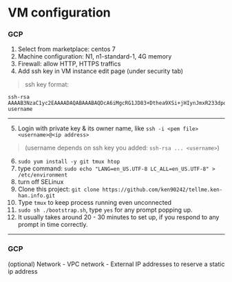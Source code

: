 # VM configuration

### GCP

1. Select from marketplace: centos 7
2. Machine configuration: N1, n1-standard-1, 4G memory
3. Firewall: allow HTTP, HTTPS traffics
4. Add ssh key in VM instance edit page (under security tab)

> ssh key format: 
```
ssh-rsa AAAAB3NzaC1yc2EAAAADAQABAAABAQDcA6iMgcRG1JD83+Dthea9XSi+jHIynJmxR233dpqxwyw4vecEKIGLCAZuwsOm3zXJEJYan9lHJnIPgScdQFYAMOQFCcu8a9JKmK9i7OYDaqTOUyXtikjSMVcLK0N9qRbUIvr1dJNVY2edNXBwcxZKgf4cfuUaw8nVjRlwmBasidjse6muRid2TmuqiBuf6Krz3PxhUcdN2b4VC8n9C60eiVUB02MeeRkjDRK7FKZ+huDW3Ebrl0F4lwLA7UVuhgJRUrroYzeF2+/jD81BWKv628224odzPGiKV2Ecvpo+AHTssU0DCaHmfxb7SlL3l8pjF1zZOs3WpA2foNw6j/kxx username
```
---
5. Login with private key & its owner name, like `ssh -i <pem file> <username>@<ip address>` 
> (username depends on ssh key you added: `ssh-rsa ... <username>`)
6. `sudo yum install -y git tmux htop`
7. type command: `sudo echo "LANG=en_US.UTF-8 LC_ALL=en_US.UTF-8" > /etc/environment`
8. turn off SELinux
9. Clone this project: `git clone https://github.com/ken90242/tellme.ken-han.info.git`
10. Type `tmux` to keep process running even unconnected
11. `sudo sh ./bootstrap.sh`, type `yes` for any prompt popping up.
12. It usually takes around 20 - 30 minutes to set up, if you respond to any prompt in time correctly.
---
### GCP
(optional) Network - VPC network - External IP addresses to reserve a static ip address
